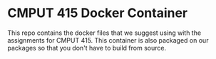 # CMPUT 415 Docker Container

This repo contains the docker files that we suggest using with the assignments for CMPUT 415. This container is also packaged on our packages so that you don't have to build from source.
